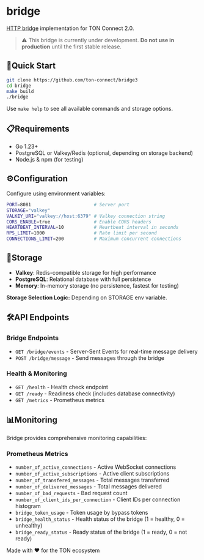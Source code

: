# bridge

[HTTP bridge](https://github.com/ton-connect/docs/blob/main/bridge.md) implementation for TON Connect 2.0.


> ⚠️ This bridge is currently under development. **Do not use in production** until the first stable release.


## 🚀Quick Start

```bash
git clone https://github.com/ton-connect/bridge3
cd bridge
make build
./bridge
```

Use `make help` to see all available commands and storage options.

## 📋Requirements

- Go 1.23+
- PostgreSQL or Valkey/Redis (optional, depending on storage backend)
- Node.js & npm (for testing)

## ⚙️Configuration

Configure using environment variables:

```bash
PORT=8081                       # Server port
STORAGE="valkey"
VALKEY_URI="valkey://host:6379" # Valkey connection string
CORS_ENABLE=true                # Enable CORS headers
HEARTBEAT_INTERVAL=10           # Heartbeat interval in seconds
RPS_LIMIT=1000                  # Rate limit per second
CONNECTIONS_LIMIT=200           # Maximum concurrent connections
```

## 💾Storage

- **Valkey**: Redis-compatible storage for high performance
- **PostgreSQL**: Relational database with full persistence
- **Memory**: In-memory storage (no persistence, fastest for testing)

**Storage Selection Logic:**
Depending on STORAGE env variable.

## 🛠️API Endpoints

### Bridge Endpoints

- `GET /bridge/events` - Server-Sent Events for real-time message delivery
- `POST /bridge/message` - Send messages through the bridge

### Health & Monitoring

- `GET /health` - Health check endpoint
- `GET /ready` - Readiness check (includes database connectivity)
- `GET /metrics` - Prometheus metrics

## 📊Monitoring

Bridge provides comprehensive monitoring capabilities:

### Prometheus Metrics

- `number_of_active_connections` - Active WebSocket connections
- `number_of_active_subscriptions` - Active client subscriptions
- `number_of_transfered_messages` - Total messages transferred
- `number_of_delivered_messages` - Total messages delivered
- `number_of_bad_requests` - Bad request count
- `number_of_client_ids_per_connection` - Client IDs per connection histogram
- `bridge_token_usage` - Token usage by bypass tokens
- `bridge_health_status` - Health status of the bridge (1 = healthy, 0 = unhealthy)
- `bridge_ready_status` - Ready status of the bridge (1 = ready, 0 = not ready)

Made with ❤️ for the TON ecosystem
